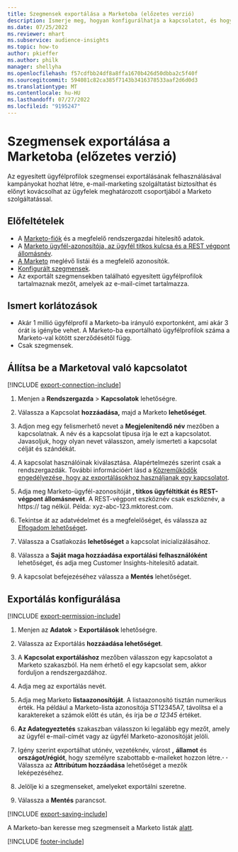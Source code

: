 ```yaml
---
title: Szegmensek exportálása a Marketoba (előzetes verzió)
description: Ismerje meg, hogyan konfigurálhatja a kapcsolatot, és hogyan exportálhatja a Marketoba.
ms.date: 07/25/2022
ms.reviewer: mhart
ms.subservice: audience-insights
ms.topic: how-to
author: pkieffer
ms.author: philk
manager: shellyha
ms.openlocfilehash: f57cdfbb24df8a8ffa1670b426d50dbba2c5f40f
ms.sourcegitcommit: 594081c82ca385f7143b3416378533aaf2d6d0d3
ms.translationtype: MT
ms.contentlocale: hu-HU
ms.lasthandoff: 07/27/2022
ms.locfileid: "9195247"
---
```

# <a name="export-segments-to-marketo-preview"></a>Szegmensek exportálása a Marketoba (előzetes verzió)

Az egyesített ügyfélprofilok szegmensei exportálásának felhasználásával kampányokat hozhat létre, e-mail-marketing szolgáltatást biztosíthat és előnyt kovácsolhat az ügyfelek meghatározott csoportjából a Marketo szolgáltatással.

## <a name="prerequisites"></a>Előfeltételek

- A [Marketo-fiók](https://login.marketo.com/) és a megfelelő rendszergazdai hitelesítő adatok.
- A [Marketo ügyfél-azonosítója, az ügyfél titkos kulcsa és a REST végpont állomásnév](https://developers.marketo.com/rest-api/authentication/).
- [A Marketo](https://docs.marketo.com/display/public/DOCS/Understanding+Static+Lists) meglévő listái és a megfelelő azonosítók.
- [Konfigurált szegmensek](segments.md).
- Az exportált szegmensekben található egyesített ügyfélprofilok tartalmaznak mezőt, amelyek az e-mail-címet tartalmazza.

## <a name="known-limitations"></a>Ismert korlátozások

- Akár 1 millió ügyfélprofil a Marketo-ba irányuló exportonként, ami akár 3 órát is igénybe vehet. A Marketo-ba exportálható ügyfélprofilok száma a Marketo-val kötött szerződésétől függ.
- Csak szegmensek.

## <a name="set-up-connection-to-marketo"></a>Állítsa be a Marketoval való kapcsolatot

[!INCLUDE [export-connection-include](includes/export-connection-admn.md)]

1. Menjen a **Rendszergazda** > **Kapcsolatok** lehetőségre.

1. Válassza a Kapcsolat **hozzáadása,** majd a Marketo **lehetőséget**.

1. Adjon meg egy felismerhető nevet a **Megjelenítendő név** mezőben a kapcsolatnak. A név és a kapcsolat típusa írja le ezt a kapcsolatot. Javasoljuk, hogy olyan nevet válasszon, amely ismerteti a kapcsolat célját és szándékát.

1. A kapcsolat használóinak kiválasztása. Alapértelmezés szerint csak a rendszergazdák. További információért lásd a [Közreműködők engedélyezése, hogy az exportálásokhoz használjanak egy kapcsolatot](connections.md#allow-contributors-to-use-a-connection-for-exports).

1. Adja meg Marketo-ügyfél-azonosítóját **, titkos ügyféltitkát és REST-végpont állomásnevét**. A REST-végpont eszköznév csak eszköznév, a https:// tag nélkül. Példa: xyz-abc-123.mktorest.com.

1. Tekintse át az adatvédelmet és a megfelelőséget, és válassza az [Elfogadom lehetőséget](connections.md#data-privacy-and-compliance)**.**

1. Válassza a Csatlakozás **lehetőséget** a kapcsolat inicializálásához.

1. Válassza a **Saját maga hozzáadása exportálási felhasználóként** lehetőséget, és adja meg Customer Insights-hitelesítő adatait.

1. A kapcsolat befejezéséhez válassza a **Mentés** lehetőséget.

## <a name="configure-an-export"></a>Exportálás konfigurálása

[!INCLUDE [export-permission-include](includes/export-permission.md)]

1. Menjen az **Adatok** > **Exportálások** lehetőségre.

1. Válassza az Exportálás **hozzáadása lehetőséget**.

1. A **Kapcsolat exportáláshoz** mezőben válasszon egy kapcsolatot a Marketo szakaszból. Ha nem érhető el egy kapcsolat sem, akkor forduljon a rendszergazdához.

1. Adja meg az exportálás nevét.

1. Adja meg Marketo **listaazonosítóját**. A listaazonosító tisztán numerikus érték. Ha például a Marketo-lista azonosítója ST12345A7, távolítsa el a karaktereket a számok előtt és után, és írja be *a 12345* értéket.

1. **Az Adategyeztetés** szakaszban válasszon ki legalább egy mezőt, amely az ügyfél e-mail-címét vagy az ügyfél Marketo-azonosítóját jelöli.

1. Igény szerint exportálhat utónév, vezetéknév, várost **,** **államot** és **országot/régiót**, hogy személyre szabottabb e-maileket hozzon létre.**·** **·** Válassza az **Attribútum hozzáadása** lehetőséget a mezők leképezéséhez.

1. Jelölje ki a szegmenseket, amelyeket exportálni szeretne.

1. Válassza a **Mentés** parancsot.

[!INCLUDE [export-saving-include](includes/export-saving.md)]

A Marketo-ban keresse meg szegmenseit a Marketo listák [alatt](https://docs.marketo.com/display/public/DOCS/Understanding+Static+Lists).

[!INCLUDE [footer-include](includes/footer-banner.md)]
